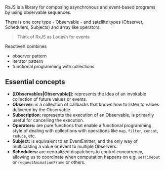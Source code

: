  RxJS is a library for composing asynchronous and event-based programs by using observable sequences.
 
 There is one core type - Observable - and satellite types (Observer, Schedulers, Subjects) and array like operators.
 
 > Think of RxJS as Lodash for events

ReactiveX combines
- observer pattern
- iterator pattern
- functional programming with collections

## Essential concepts

-   **[[Observables|Observable]]:** represents the idea of an invokable collection of future values or events.
-   **Observer:** is a collection of callbacks that knows how to listen to values delivered by the Observable.
-   **Subscription:** represents the execution of an Observable, is primarily useful for cancelling the execution.
-   **Operators:** are pure functions that enable a functional programming style of dealing with collections with operations like `map`, `filter`, `concat`, `reduce`, etc.
-   **Subject:** is equivalent to an EventEmitter, and the only way of multicasting a value or event to multiple Observers.
-   **Schedulers:** are centralized dispatchers to control concurrency, allowing us to coordinate when computation happens on e.g. `setTimeout` or `requestAnimationFrame` or others.